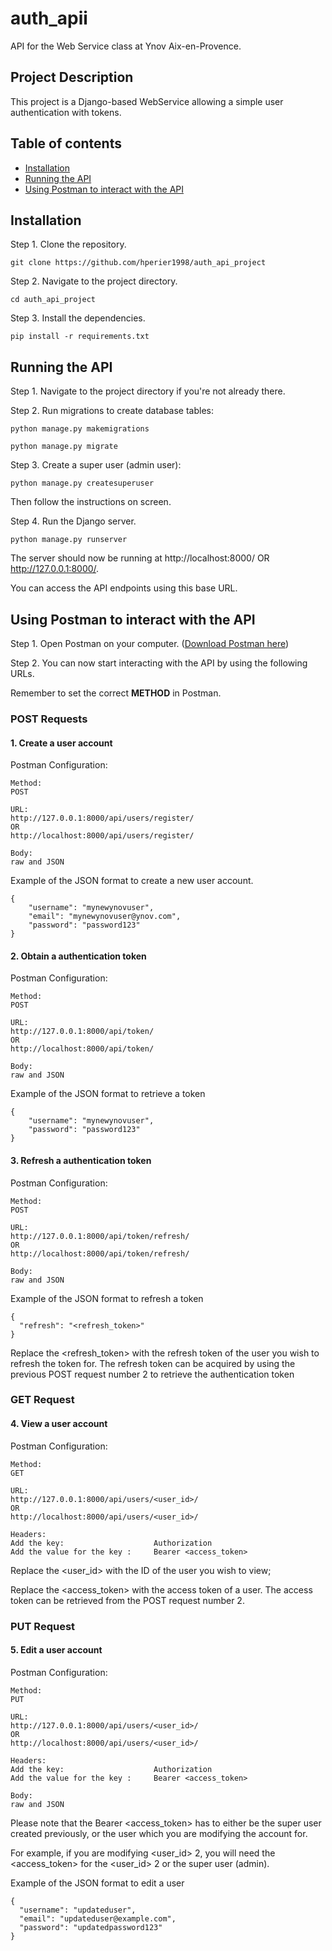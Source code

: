 # auth_apii
API for the Web Service class at Ynov Aix-en-Provence.

## Project Description
This project is a Django-based WebService allowing a simple user authentication with tokens.

## Table of contents
- [Installation](#Installation)
- [Running the API](#Running-the-API)
- [Using Postman to interact with the API](#Using-Postman-to-interact-with-the-API)

## Installation
Step 1. Clone the repository.

```git clone https://github.com/hperier1998/auth_api_project```

Step 2. Navigate to the project directory. 

```cd auth_api_project```

Step 3. Install the dependencies.

```pip install -r requirements.txt```

## Running the API
Step 1. Navigate to the project directory if you're not already there. 

Step 2. Run migrations to create database tables:

```python manage.py makemigrations```

```python manage.py migrate```

Step 3. Create a super user (admin user):

```python manage.py createsuperuser```

Then follow the instructions on screen.

Step 4. Run the Django server.

```python manage.py runserver```

The server should now be running at http://localhost:8000/ OR http://127.0.0.1:8000/.

You can access the API endpoints using this base URL.

## Using Postman to interact with the API
Step 1. Open Postman on your computer. ([Download Postman here](https://www.postman.com/downloads/))

Step 2. You can now start interacting with the API by using the following URLs.

Remember to set the correct **METHOD** in Postman.


### POST Requests

#### 1. Create a user account
Postman Configuration:
```
Method: 
POST

URL: 
http://127.0.0.1:8000/api/users/register/ 
OR 
http://localhost:8000/api/users/register/

Body: 
raw and JSON
```

Example of the JSON format to create a new user account.

```
{
    "username": "mynewynovuser",
    "email": "mynewynovuser@ynov.com",
    "password": "password123"
}
```

#### 2. Obtain a authentication token
Postman Configuration:
```
Method: 
POST

URL: 
http://127.0.0.1:8000/api/token/
OR 
http://localhost:8000/api/token/

Body: 
raw and JSON
```

Example of the JSON format to retrieve a token
```
{
    "username": "mynewynovuser",
    "password": "password123"
}
```

#### 3. Refresh a authentication token
Postman Configuration:
```
Method: 
POST

URL: 
http://127.0.0.1:8000/api/token/refresh/
OR 
http://localhost:8000/api/token/refresh/

Body: 
raw and JSON
```

Example of the JSON format to refresh a token
```
{
  "refresh": "<refresh_token>"
}
```
Replace the <refresh_token> with the refresh token of the user you wish to refresh the token for. The refresh token can be acquired by using the previous POST request number 2 to retrieve the authentication token

### GET Request

#### 4. View a user account
Postman Configuration:
```
Method: 
GET

URL: 
http://127.0.0.1:8000/api/users/<user_id>/
OR 
http://localhost:8000/api/users/<user_id>/

Headers: 
Add the key:                    Authorization
Add the value for the key :     Bearer <access_token>
```

Replace the <user_id> with the ID of the user you wish to view;

Replace the <access_token> with the access token of a user. The access token can be retrieved from the POST request number 2.

### PUT Request

#### 5. Edit a user account
Postman Configuration:
```
Method: 
PUT

URL: 
http://127.0.0.1:8000/api/users/<user_id>/
OR 
http://localhost:8000/api/users/<user_id>/

Headers: 
Add the key:                    Authorization
Add the value for the key :     Bearer <access_token>

Body: 
raw and JSON
```
Please note that the Bearer <access_token> has to either be the super user created previously, or the user which you are modifying the account for.

For example, if you are modifying <user_id> 2, you will need the <access_token> for the <user_id> 2 or the super user (admin).

Example of the JSON format to edit a user
```
{
  "username": "updateduser",
  "email": "updateduser@example.com",
  "password": "updatedpassword123"
}
```